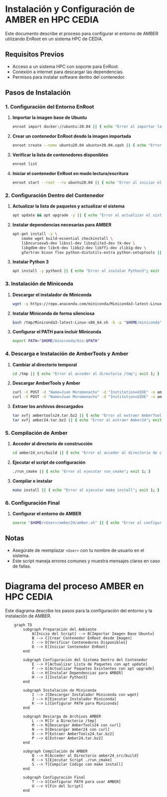 # Instalación y Configuración de AMBER en HPC CEDIA

Este documento describe el proceso para configurar el entorno de AMBER utilizando EnRoot en un sistema HPC de CEDIA.

## Requisitos Previos

- Acceso a un sistema HPC con soporte para EnRoot.
- Conexión a internet para descargar las dependencias.
- Permisos para instalar software dentro del contenedor.

## Pasos de Instalación

### 1. Configuración del Entorno EnRoot

1. **Importar la imagen base de Ubuntu**  
   ```bash
   enroot import docker://ubuntu:20.04 || { echo "Error al importar la imagen base de Ubuntu"; exit 1; }
   ```

2. **Crear un contenedor EnRoot desde la imagen importada**  
   ```bash
   enroot create --name ubuntu20.04 ubuntu+20.04.sqsh || { echo "Error al crear el contenedor EnRoot"; exit 1; }
   ```

3. **Verificar la lista de contenedores disponibles**  
   ```bash
   enroot list
   ```

4. **Iniciar el contenedor EnRoot en modo lectura/escritura**  
   ```bash
   enroot start --root --rw ubuntu20.04 || { echo "Error al iniciar el contenedor EnRoot"; exit 1; }
   ```

### 2. Configuración Dentro del Contenedor

1. **Actualizar la lista de paquetes y actualizar el sistema**  
   ```bash
   apt update && apt upgrade -y || { echo "Error al actualizar el sistema"; exit 1; }
   ```

2. **Instalar dependencias necesarias para AMBER**  
   ```bash
   apt-get install -y \
       cmake wget build-essential checkinstall \
       libncursesw5-dev libssl-dev libsqlite3-dev tk-dev \
       libgdbm-dev libc6-dev libbz2-dev libffi-dev zlib1g-dev \
       gfortran bison flex python-distutils-extra python-setuptools || { echo "Error al instalar dependencias"; exit 1; }
   ```

3. **Instalar Python 3**  
   ```bash
   apt install -y python3 || { echo "Error al instalar Python3"; exit 1; }
   ```

### 3. Instalación de Miniconda

1. **Descargar el instalador de Miniconda**  
   ```bash
   wget -q https://repo.anaconda.com/miniconda/Miniconda3-latest-Linux-x86_64.sh -O /tmp/Miniconda3-latest-Linux-x86_64.sh || { echo "Error al descargar Miniconda"; exit 1; }
   ```

2. **Instalar Miniconda de forma silenciosa**  
   ```bash
   bash /tmp/Miniconda3-latest-Linux-x86_64.sh -b -p "$HOME/miniconda" || { echo "Error al instalar Miniconda"; exit 1; }
   ```

3. **Configurar el PATH para incluir Miniconda**  
   ```bash
   export PATH="$HOME/miniconda/bin:$PATH"
   ```

### 4. Descarga e Instalación de AmberTools y Amber

1. **Cambiar al directorio temporal**  
   ```bash
   cd /tmp || { echo "Error al acceder al directorio /tmp"; exit 1; }
   ```

2. **Descargar AmberTools y Amber**  
   ```bash
   curl -X POST -d "Name=Juan Moromenacho" -d "Institution=UIDE" -o ambertools24.tar.gz https://ambermd.org/cgi-bin/AmberTools24-get.pl || { echo "Error al descargar AmberTools24"; exit 1; }
   curl -X POST -d "Name=Juan Moromenacho" -d "Institution=UIDE" -o amber24.tar.gz https://ambermd.org/cgi-bin/Amber24free-get.pl || { echo "Error al descargar Amber24"; exit 1; }
   ```

3. **Extraer los archivos descargados**  
   ```bash
   tar xvfj ambertools24.tar.bz2 || { echo "Error al extraer AmberTools24"; exit 1; }
   tar xvfj amber24.tar.bz2 || { echo "Error al extraer Amber24"; exit 1; }
   ```

### 5. Compilación de Amber

1. **Acceder al directorio de construcción**  
   ```bash
   cd amber24_src/build || { echo "Error al acceder al directorio de construcción"; exit 1; }
   ```

2. **Ejecutar el script de configuración**  
   ```bash
   ./run_cmake || { echo "Error al ejecutar run_cmake"; exit 1; }
   ```

3. **Compilar e instalar**  
   ```bash
   make install || { echo "Error al ejecutar make install"; exit 1; }
   ```

### 6. Configuración Final

1. **Configurar el entorno de AMBER**  
   ```bash
   source "$HOME/<User>/amber24/amber.sh" || { echo "Error al configurar el entorno AMBER"; exit 1; }
   ```

## Notas

- Asegúrate de reemplazar `<User>` con tu nombre de usuario en el sistema.
- Este script maneja errores comunes y muestra mensajes claros en caso de fallas.

# Diagrama del proceso AMBER en HPC CEDIA

Este diagrama describe los pasos para la configuración del entorno y la instalación de AMBER.

```mermaid
    graph TD
        subgraph Preparación del Ambiente
            A[Inicio del Script] --> B[Importar Imagen Base Ubuntu]
            B --> C[Crear Contenedor EnRoot desde Imagen]
            C --> D[Verificar Contenedores Disponibles]
            D --> E[Iniciar Contenedor EnRoot]
        end

        subgraph Configuración del Sistema Dentro del Contenedor
            E --> F[Actualizar Lista de Paquetes con apt update]
            F --> G[Actualizar Paquetes Existentes con apt upgrade]
            G --> H[Instalar Dependencias para AMBER]
            H --> I[Instalar Python3]
        end

        subgraph Instalación de Miniconda
            I --> J[Descargar Instalador Miniconda con wget]
            J --> K[Ejecutar Instalador Miniconda]
            K --> L[Configurar PATH para Miniconda]
        end

        subgraph Descarga de Archivos AMBER
            L --> M[Ir a Directorio /tmp]
            M --> N[Descargar AmberTools24 con curl]
            N --> O[Descargar Amber24 con curl]
            O --> P[Extraer AmberTools24.tar.bz2]
            P --> Q[Extraer Amber24.tar.bz2]
        end

        subgraph Compilación de AMBER
            Q --> R[Acceder al Directorio amber24_src/build]
            R --> S[Ejecutar Script ./run_cmake]
            S --> T[Compilar Código con make install]
        end

        subgraph Configuración Final
            T --> U[Configurar PATH para usar AMBER]
            U --> V[Fin del Script]
        end
```
